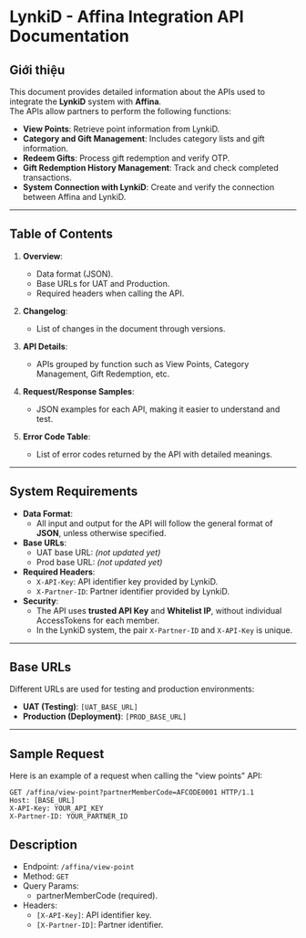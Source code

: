 # LynkiD - Affina Integration API Documentation

## Giới thiệu

This document provides detailed information about the APIs used to integrate the **LynkiD** system with **Affina**.  
The APIs allow partners to perform the following functions:

- **View Points**: Retrieve point information from LynkiD.
- **Category and Gift Management**: Includes category lists and gift information.
- **Redeem Gifts**: Process gift redemption and verify OTP.
- **Gift Redemption History Management**: Track and check completed transactions.
- **System Connection with LynkiD**: Create and verify the connection between Affina and LynkiD.

---

## Table of Contents

1. **Overview**:
    - Data format (JSON).
    - Base URLs for UAT and Production.
    - Required headers when calling the API.

2. **Changelog**:
    - List of changes in the document through versions.

3. **API Details**:
    - APIs grouped by function such as View Points, Category Management, Gift Redemption, etc.

4. **Request/Response Samples**:
    - JSON examples for each API, making it easier to understand and test.

5. **Error Code Table**:
    - List of error codes returned by the API with detailed meanings.

---

## System Requirements

- **Data Format**:
    - All input and output for the API will follow the general format of **JSON**, unless otherwise specified.
- **Base URLs**:
    - UAT base URL: _(not updated yet)_
    - Prod base URL: _(not updated yet)_
- **Required Headers**:
    - `X-API-Key`: API identifier key provided by LynkiD.
    - `X-Partner-ID`: Partner identifier provided by LynkiD.
- **Security**:
    - The API uses **trusted API Key** and **Whitelist IP**, without individual AccessTokens for each member.
    - In the LynkiD system, the pair `X-Partner-ID` and `X-API-Key` is unique.

---

## Base URLs

Different URLs are used for testing and production environments:

- **UAT (Testing)**: `[UAT_BASE_URL]`
- **Production (Deployment)**: `[PROD_BASE_URL]`

---

## Sample Request

Here is an example of a request when calling the "view points" API:

```http
GET /affina/view-point?partnerMemberCode=AFCODE0001 HTTP/1.1
Host: [BASE_URL]
X-API-Key: YOUR_API_KEY
X-Partner-ID: YOUR_PARTNER_ID
```

## Description

-   Endpoint: `/affina/view-point`
-   Method: `GET`
-   Query Params:
    -   partnerMemberCode (required).
-   Headers:
    -   `[X-API-Key]`: API identifier key.
    -   `[X-Partner-ID]`: Partner identifier.
